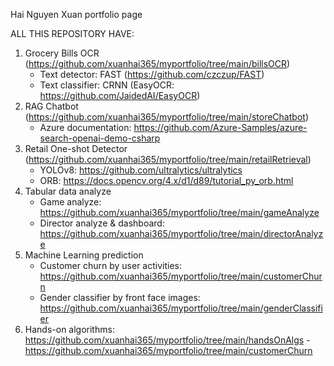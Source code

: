 Hai Nguyen Xuan portfolio page

ALL THIS REPOSITORY HAVE:
1. Grocery Bills OCR (https://github.com/xuanhai365/myportfolio/tree/main/billsOCR)
   - Text detector: FAST (https://github.com/czczup/FAST)
   - Text classifier: CRNN (EasyOCR: https://github.com/JaidedAI/EasyOCR)
2. RAG Chatbot (https://github.com/xuanhai365/myportfolio/tree/main/storeChatbot)
   - Azure documentation: https://github.com/Azure-Samples/azure-search-openai-demo-csharp
3. Retail One-shot Detector (https://github.com/xuanhai365/myportfolio/tree/main/retailRetrieval)
   - YOLOv8: https://github.com/ultralytics/ultralytics
   - ORB: https://docs.opencv.org/4.x/d1/d89/tutorial_py_orb.html
4. Tabular data analyze
   - Game analyze: https://github.com/xuanhai365/myportfolio/tree/main/gameAnalyze
   - Director analyze & dashboard: https://github.com/xuanhai365/myportfolio/tree/main/directorAnalyze
5. Machine Learning prediction
   - Customer churn by user activities: https://github.com/xuanhai365/myportfolio/tree/main/customerChurn
   - Gender classifier by front face images: https://github.com/xuanhai365/myportfolio/tree/main/genderClassifier
6. Hands-on algorithms: https://github.com/xuanhai365/myportfolio/tree/main/handsOnAlgs - https://github.com/xuanhai365/myportfolio/tree/main/customerChurn
